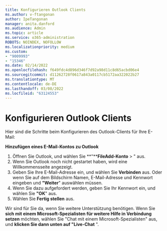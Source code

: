 ```yaml
---
title: Konfigurieren Outlook Clients
ms.author: v-ftangonan
author: IpeTangonan
manager: anita.danford
ms.audience: Admin
ms.topic: article
ms.service: o365-administration
ROBOTS: NOINDEX, NOFOLLOW
ms.localizationpriority: medium
ms.custom:
- "9009993"
- "15346"
ms.date: 02/14/2022
ms.openlocfilehash: f649fdc4d896d346f7d92a98d11c8d65acbd06e4
ms.sourcegitcommit: d11262728f0617a843a0117cb5172aa322022b27
ms.translationtype: MT
ms.contentlocale: de-DE
ms.lasthandoff: 03/08/2022
ms.locfileid: "63124553"
---
```

# <a name="configure-outlook-client"></a>Konfigurieren Outlook Clients

Hier sind die Schritte beim Konfigurieren des Outlook-Clients für Ihre E-Mail:

**Hinzufügen eines E-Mail-Kontos zu Outlook**

1. Öffnen Sie Outlook, und wählen Sie **"****FileAdd-Konto** > " aus.
2. Wenn Sie Outlook noch nicht gestartet haben, wird eine Willkommensseite angezeigt.
3. Geben Sie Ihre E-Mail-Adresse ein, und wählen Sie **Verbinden** aus. Oder wenn Sie auf dem Bildschirm Namen, E-Mail-Adresse und Kennwort eingeben und **"Weiter**" auswählen müssen.
4. Wenn Sie dazu aufgefordert werden, geben Sie Ihr Kennwort ein, und wählen Sie **"OK**" aus.
5. Wählen Sie **Fertig stellen** aus.

Wir sind für Sie da, wenn Sie weitere Unterstützung benötigen. Wenn Sie **sich mit einem Microsoft-Spezialisten für weitere Hilfe in Verbindung setzen** möchten, wählen Sie "Chat mit einem Microsoft-Spezialisten" aus, und **klicken Sie dann unten auf "Live-Chat** ".
